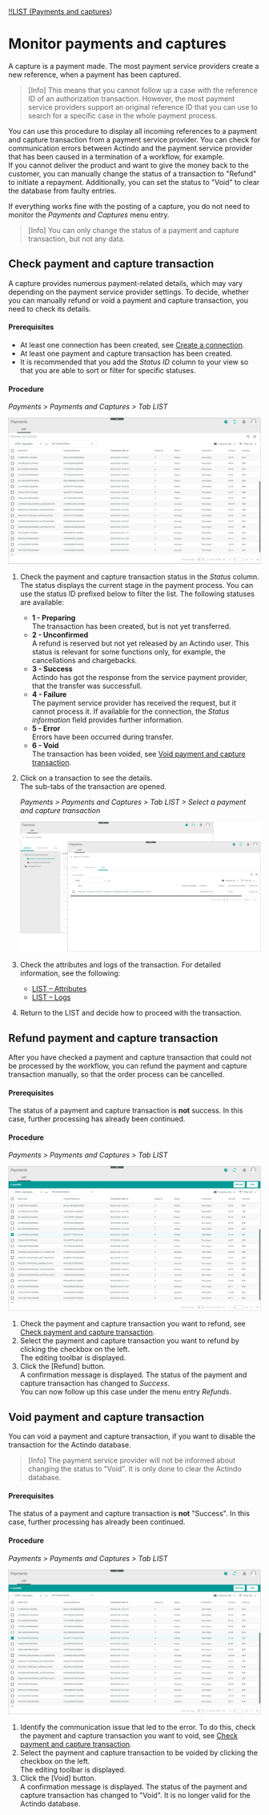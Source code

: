 [!!LIST (Payments and captures](../UserInterface/02a_ListPaymentsAndCaptures.md))


# Monitor payments and captures

A capture is a payment made. The most payment service providers create a new reference, when a payment has been captured.
> [Info] This means that you cannot follow up a case with the reference ID of an authorization transaction. However, the most payment service providers support an original reference ID that you can use to search for a specific case in the whole payment process.   

You can use this procedure to display all incoming references to a payment and capture transaction from a payment service provider. You can check for communication errors between Actindo and the payment service provider that has been caused in a termination of a workflow, for example.   
If you cannot deliver the product and want to give the money back to the customer, you can manually change the status of a transaction to "Refund" to initiate a repayment. Additionally, you can set the status to "Void" to clear the database from faulty entries.      

If everything works fine with the posting of a capture, you do not need to monitor the *Payments and Captures* menu entry.   
> [Info] You can only change the status of a payment and capture transaction, but not any data.


## Check payment and capture transaction

A capture provides numerous payment-related details, which may vary depending on the payment service provider settings. To decide, whether you can manually refund or void a payment and capture transaction, you need to check its details.

#### Prerequisites

- At least one connection has been created, see [Create a connection](../Integration/01_ManageConnections.md#create-a-connection).
- At least one payment and capture transaction has been created.
- It is recommended that you add the *Status ID* column to your view so that you are able to sort or filter for specific statuses. 

#### Procedure

*Payments > Payments and Captures > Tab LIST*  

![Payment and capture transactions](../../Assets/Screenshots/Payments/PaymentsCaptures/LISTPaymentsCaptures.png "[Payment and capture transactions]")  


1. Check the payment and capture transaction status in the *Status* column. The status displays the current stage in the payment process. You can use the status ID prefixed below to filter the list. The following statuses are available:   
    - **1 - Preparing**  
        The transaction has been created, but is not yet transferred.
    - **2 - Unconfirmed**   
        A refund is reserved but not yet released by an Actindo user. This status is relevant for some functions only, for example, the cancellations and chargebacks.
    - **3 - Success**  
        Actindo has got the response from the service payment provider, that the transfer was successfull.
    - **4 - Failure**   
        The payment service provider has received the request, but it cannot process it. If available for the connection, the *Status information* field provides further information.
    - **5 - Error**   
       Errors have been occurred during transfer.
    - **6 - Void**   
       The transaction has been voided, see [Void payment and capture transaction](#void-payment-and-payment-and-capture-transaction).
    
2. Click on a transaction to see the details.   
    The sub-tabs of the transaction are opened.   

    *Payments > Payments and Captures > Tab LIST > Select a payment and capture transaction*   

    ![Payment and capture attributes and logs](../../Assets/Screenshots/Payments/PaymentsCaptures/CheckAttributes.png "[Payment and capture attributes and logs]")   

3. Check the attributes and logs of the transaction. For detailed information, see the following:
     - [LIST &ndash; Attributes](../UserInterface/03_ListPaymentsAndCaptures.md#payments-and-captures-–-attributes)
     - [LIST &ndash; Logs](../UserInterface/03_ListPaymentsAndCaptures.md#payments-and-captures-–-logs)
4. Return to the LIST and decide how to proceed with the transaction.



## Refund payment and capture transaction

After you have checked a payment and capture transaction that could not be processed by the workflow, you can refund the payment and capture transaction manually, so that the order process can be cancelled.<!---ist das richtig-->


#### Prerequisites

The status of a payment and capture transaction is **not** success. In this case, further processing has already been continued. <!---ist das richtig-->

#### Procedure

*Payments > Payments and Captures > Tab LIST*   

![LIST (Payments and captures)](../../Assets/Screenshots/Payments/PaymentsCaptures/ChangePaymentsCaptures.png "[LIST (Payments and captures]")   

1. Check the payment and capture transaction you want to refund, see [Check payment and capture transaction](#check-payment-and-capture-transaction).
2. Select the payment and capture transaction you want to refund by clicking the checkbox on the left.   
    The editing toolbar is displayed.
3. Click the [Refund] button. <!---was passsiert dann-->   
   A confirmation message is displayed. The status of the payment and capture transaction has changed to *Success*. <!---Stefan, oder "Unconfirmed"?-->   
   You can now follow up this case under the menu entry *Refunds*. <!-----Stefan ist das richtig?--> 



## Void payment and capture transaction

You can void a payment and capture transaction, if you want to disable the transaction for the Actindo database. 
> [Info] The payment service provider will not be informed about changing the status to "Void". It is only done to clear the Actindo database.

#### Prerequisites

The status of a payment and capture transaction is **not** "Success". In this case, further processing has already been continued. <!---ist das richtig-->

#### Procedure
*Payments > Payments and Captures > Tab LIST*

![Void payment and capture transaction](../../Assets/Screenshots/Payments/PaymentsCaptures/ChangePaymentsCaptures.png "[Void payment and capture transaction]")   

 1. Identify the communication issue that led to the error. To do this, check the payment and capture transaction you want to void, see [Check payment and capture transaction](#check-payment-and-capture-transaction).
2. Select the payment and capture transaction to be voided by clicking the checkbox on the left.   
    The editing toolbar is displayed.
3. Click the [Void] button.    
   A confirmation message is displayed. The status of the payment and capture transaction has changed to "Void". It is no longer valid for the Actindo database.